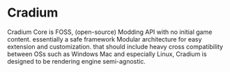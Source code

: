 # Cradium
Cradium Core is FOSS, (open-source) Modding API with no initial game content. essentially a safe framework Modular architecture for easy extension and customization. that should include heavy cross compatibility between OSs such 
as Windows Mac and especially Linux, Cradium is designed to be rendering engine semi-agnostic.
